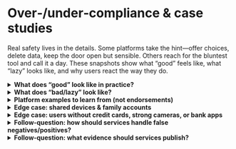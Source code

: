 # Over‑/under‑compliance & case studies

Real safety lives in the details. Some platforms take the hint—offer choices, delete data, keep the door open but sensible. Others reach for the bluntest tool and call it a day. These snapshots show what “good” feels like, what “lazy” looks like, and why users react the way they do.

<details>
<summary><strong>What does “good” look like in practice?</strong></summary>
Multiple routes, privacy‑by‑default, clear appeals, and minimal exclusion.

A strong flow offers a low‑friction method first (e.g., facial estimation) and fallbacks (ID+liveness, open banking, MNO, PASS). Images are deleted immediately after estimation, and only an “age OK” token is stored. The service explains methods and appeals in plain English. This aligns with Ofcom’s “highly effective” criteria around robustness, reliability and fairness (see Ofcom’s [children’s codes](https://www.ofcom.org.uk/online-safety/illegal-and-harmful-content/statement-protecting-children-from-harms-online)).
</details>

<details>
<summary><strong>What does “bad/lazy” look like?</strong></summary>
One route for everyone, weak binding, data kept longer than needed, and no memory of a valid check.

A common anti‑pattern is “credit‑card only” gating. It’s easy to ship but weak against parent‑card misuse and exclusionary for users without credit cards. Ofcom treats card checks as acceptable only when they bind to the <em>user</em>, not just “a card exists” (children’s codes). Another anti‑pattern is claiming “no third party” while avoiding equivalent in‑house methods (e.g., ephemeral IDV) that achieve the same privacy outcome.

Coverage in 2025 highlighted these trade‑offs. For example, [“You now need a credit card to access mature content on Steam in the UK”](https://www.gamedeveloper.com/business/you-now-need-a-credit-card-to-access-mature-content-on-steam-in-the-uk) summarised friction and exclusion risks, while Ofcom’s bulletins emphasised offering alternatives and deleting data promptly (see Ofcom’s online safety hub and industry bulletins).
</details>

<details>
<summary><strong>Platform examples to learn from (not endorsements)</strong></summary>

- <strong>Reddit (UK)</strong>: verifier‑backed selfie age estimation with ID fallback; deletion claims; quick unlock of gated content. See coverage of the rollout: [TechCrunch](https://techcrunch.com/2025/07/15/reddit-rolls-out-age-verification-in-the-uk-to-comply-with-new-rules/).

- <strong>Steam (UK)</strong>: “valid credit card on file” = age‑verified; simple but weakly bound and exclusionary. Help page spells it out: [Steam Help](https://help.steampowered.com/en/faqs/view/292B-3DA3-CFC8-97F6). Community threads and press reflect the practical pain points (e.g., debit‑card users; shared devices).

- <strong>Bluesky (UK)</strong>: age‑assurance via an integrator (KWS/Epic) mixing face/ID/payment‑card options; used as a reference by some midsize services (see sourced notes in our research).

These patterns map back to Ofcom’s method menu and fairness expectations. Services that bind to the user, delete data, and offer choices tend to generate less backlash.
</details>

<details>
<summary><strong>Edge case: shared devices & family accounts</strong></summary>
“Card on file” doesn’t prove the person using the device is an adult.

On a shared PC or console, binding to the <em>instrument</em> (card on account) can misrepresent the user. Better designs bind the check to the account holder using estimation or IDV, then remember the result (token). Where family accounts are involved, services should default to teen‑safe settings until an account holder verifies. This aligns with Ofcom’s focus on outcomes rather than a single tool (children’s codes).
</details>

<details>
<summary><strong>Edge case: users without credit cards, strong cameras, or bank apps</strong></summary>
“Highly effective” is about outcomes, so offer more than one route.

Good implementations provide non‑card, non‑face options: open banking (bank confirms “over 18”), MNO checks (carrier adult flag), PASS (digital proof of age), or ID+liveness via webcam. If estimation fails due to camera/lighting, a quick retry or fallback should be available. See Ofcom’s accepted methods and fairness expectations (children’s codes).
</details>

<details>
<summary><strong>Follow‑question: how should services handle false negatives/positives?</strong></summary>
Offer retries, switch methods, and provide a fast appeal.

A mis‑ageing event shouldn’t strand an adult user. Provide a rapid retry path (e.g., better lighting) or a switch to IDV/open banking/MNO/PASS. Keep an appeal route with human review for edge cases. These steps satisfy Ofcom’s reliability/fairness lens without diluting the protection goal (children’s codes).
</details>

<details>
<summary><strong>Follow‑question: what evidence should services publish?</strong></summary>
Method choices, deletion/retention, fallback ladder, and appeal stats.

Plain‑English notices should explain which methods are offered, whether images are deleted, what fallbacks exist, and how appeals work. Transparency reports should include high‑level metrics on verification success/failure and complaint outcomes. The OSA’s transparency expectations and Ofcom’s audit powers support this (see the government’s [OSA explainer](https://www.gov.uk/government/publications/online-safety-act-explainer/online-safety-act-explainer) and Ofcom’s [roadmap to regulation](https://www.ofcom.org.uk/online-safety/illegal-and-harmful-content/roadmap-to-regulation)).
</details>

